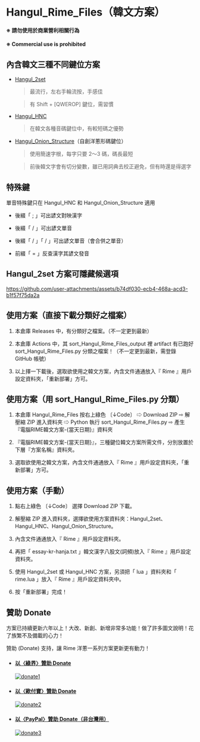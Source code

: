 # Hangul_Rime_Files（韓文方案）

#### ※ 請勿使用於商業營利相關行為
#### ※ Commercial use is prohibited

## 內含韓文三種不同鍵位方案

- [Hangul_2set](https://github.com/oniondelta/Hangul_Rime_Files/blob/main/Hangul_2set/README.md)

  > 最流行，左右手輪流按，手感佳

  > 有 Shift + [QWEROP] 鍵位，需習慣
  
- [Hangul_HNC](https://github.com/oniondelta/Hangul_Rime_Files/blob/main/Hangul_HNC/README.md)

  > 在韓文各種音碼鍵位中，有較短碼之優勢

- [Hangul_Onion_Structure](https://github.com/oniondelta/Hangul_Rime_Files/blob/main/Hangul_Onion_Structure/README.md)（自創洋蔥形碼鍵位）

  > 使用簡速字根，每字只要 2～3 碼，碼長最短

  > 前後韓文字會有切分變數，雖已用詞典去校正避免，但有時還是得選字


## 特殊鍵

單音特殊鍵只在 Hangul_HNC 和 Hangul_Onion_Structure 適用

- 後綴「 ; 」可出諺文對映漢字

- 後綴「 / 」可出諺文單音

- 後綴「 / 」「 / 」可出諺文單音（會合併之單音）

- 前綴「 = 」反查漢字其諺文發音


## Hangul_2set 方案可隱藏候選項

https://github.com/user-attachments/assets/b74df030-ecb4-468a-acd3-b1f57f75da2a

<!--之前版本才有的問題：該方案有用到 librime-lua 新函數 KeyEvent，務必更換新的 librime 核心，否則無效果且報錯，詳見[說明](https://github.com/oniondelta/Onion_Rime_Files/wiki/%E6%8E%A8%E8%96%A6-Rime-%E4%B8%BB%E7%A8%8B%E5%BC%8F%E5%AE%89%E8%A3%9D%E4%B9%8B%E7%89%88%E6%9C%AC%E5%92%8C%E6%96%B9%E6%B3%95)
-->

<!--
![193610423-fe3faffa-3143-45ab-a347-e9bba7b00425](https://user-images.githubusercontent.com/54584047/203571115-e429b0c6-5714-4456-95fa-a9667e3deec0.gif)
-->

## 使用方案（直接下載分類好之檔案）

1. 本倉庫 Releases 中，有分類好之檔案。（不一定更到最新）

2. 本倉庫 Actions 中，其 sort_Hangul_Rime_Files_output 裡 artifact 有已跑好 sort_Hangul_Rime_Files.py 分類之檔案！（不一定更到最新，需登錄 GitHub 帳號）

3. 以上擇一下載後，選取欲使用之韓文方案，內含文件通通放入『 Rime 』用戶設定資料夾，「重新部署」方可。


## 使用方案（用 sort_Hangul_Rime_Files.py 分類）

1. 本倉庫 Hangul_Rime_Files 按右上綠色 〔↓Code〕 ⇨ Download ZIP ⇨ 解壓縮 ZIP 進入資料夾 ⇨ Python 執行 sort_Hangul_Rime_Files.py ⇨ 產生『電腦RIME韓文方案-{當天日期}』資料夾

2. 『電腦RIME韓文方案-{當天日期}』，三種鍵位韓文方案所需文件，分別放置於下層『方案名稱』資料夾。

3. 選取欲使用之韓文方案，內含文件通通放入『 Rime 』用戶設定資料夾，「重新部署」方可。


## 使用方案（手動）

1. 點右上綠色 〔↓Code〕 選擇 Download ZIP 下載。

2. 解壓縮 ZIP 進入資料夾，選擇欲使用方案資料夾：Hangul_2set、Hangul_HNC、Hangul_Onion_Structure。

3. 內含文件通通放入『 Rime 』用戶設定資料夾。

4. 再把「 essay-kr-hanja.txt 」韓文漢字八股文(詞頻)放入『 Rime 』用戶設定資料夾。

5. 使用 Hangul_2set 或 Hangul_HNC 方案，另須把「 lua 」資料夾和「 rime.lua 」放入『 Rime 』用戶設定資料夾中。

6. 按「重新部署」完成！


## 贊助 Donate

方案已持續更新六年以上！大改、新創、新增非常多功能！做了許多圖文說明！花了族繁不及備載的心力！

贊助 (Donate) 支持，讓 Rime 洋蔥一系列方案更新更有動力！

- #### [以〈綠界〉贊助 Donate](https://p.ecpay.com.tw/D555162)

    [![donate1](https://payment.ecpay.com.tw/Upload/QRCode/202010/QRCode_170c287e-2db8-4b50-b87f-8d36500a3958.png)](https://p.ecpay.com.tw/D555162)

- #### [以〈歐付寶〉贊助 Donate](https://qr.opay.tw/q1ql7)

    [![donate2](https://payment.opay.tw/Upload/Broadcaster/2294343/QRcode/QRCode_7AC0FA1CAD39F0B66CFD5513A2173D1A.png)](https://qr.opay.tw/q1ql7)

- #### [以〈PayPal〉贊助 Donate（非台灣用）](https://paypal.me/onioninput)

    [![donate3](https://github.com/user-attachments/assets/5ae6b20c-939d-4781-9f82-6865043ffeac)](https://paypal.me/onioninput)
